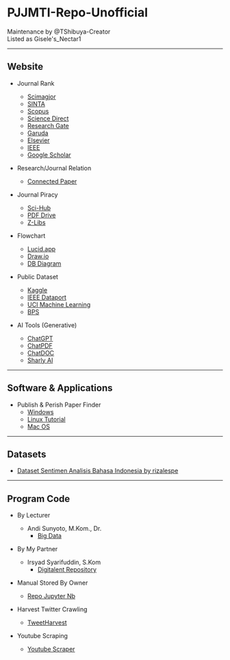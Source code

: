 # PJJMTI-Repo-Unofficial
Maintenance by @TShibuya-Creator\
Listed as Gisele's_Nectar1

---
## Website
* Journal Rank
  * [Scimagjor](www.scimagojr.com)
  * [SINTA](https://sinta.kemdikbud.go.id/)
  * [Scopus](www.scopus.com)
  * [Science Direct](https://www.sciencedirect.com/)
  * [Research Gate](https://www.researchgate.net/)
  * [Garuda](https://garuda.kemdikbud.go.id/)
  * [Elsevier](https://www.elsevier.com/en-xs)
  * [IEEE](https://www.ieee.org/)
  * [Google Scholar](https://scholar.google.com/)

 * Research/Journal Relation
   * [Connected Paper](https://www.connectedpapers.com/)
 
 * Journal Piracy
   * [Sci-Hub](https://sci-hub.se/)
   * [PDF Drive](https://www.pdfdrive.com/)
   * [Z-Libs](https://z-lib.is/)

* Flowchart
  * [Lucid.app](https://lucid.app/)
  * [Draw.io](https://app.diagrams.net/)
  * [DB Diagram](https://dbdiagram.io/)
 
* Public Dataset
  * [Kaggle](https://www.kaggle.com/)
  * [IEEE Dataport](https://ieee-dataport.org/)
  * [UCI Machine Learning](https://archive.ics.uci.edu/)
  * [BPS](https://www.bps.go.id/)

* AI Tools (Generative)
  * [ChatGPT](https://chat.openai.com/)
  * [ChatPDF](https://www.chatpdf.com/)
  * [ChatDOC](https://chatdoc.com/)
  * [Sharly AI](https://app.sharly.ai/)

---
## Software & Applications
* Publish & Perish Paper Finder
  * [Windows](https://harzing.com/download/PoP8Setup.exe)
  * [Linux Tutorial](https://harzing.com/resources/publish-or-perish/linux)
  * [Mac OS](https://harzing.com/download/PoP8Mac.pkg)
 
---


## Datasets
* [Dataset Sentimen Analisis Bahasa Indonesia by rizalespe](https://github.com/rizalespe/Dataset-Sentimen-Analisis-Bahasa-Indonesia/blob/master/dataset_komentar_instagram_cyberbullying.csv)


---
## Program Code
* By Lecturer
  * Andi Sunyoto, M.Kom., Dr.
    * [Big Data](https://github.com/asetya/BigData)
   
* By My Partner
  * Irsyad Syarifuddin, S.Kom
    * [Digitalent Repository](https://drive.google.com/drive/folders/1xMjTaRB6gtdlQlsUYFqaEDuZfFRItQOY)
   
* Manual Stored By Owner
  * [Repo Jupyter Nb](https://drive.google.com/drive/folders/1HmZxdOMkZwXPYo9DOLBQBqT5PZsHQ2MM?usp=drive_link)
 
* Harvest Twitter Crawling
  * [TweetHarvest](https://helmisatria.com/blog/crawl-data-twitter-menggunakan-tweet-harvest/)

* Youtube Scraping
  * [Youtube Scraper](https://fariqi.my.id/blog/2023/10/22/tutorial-youtube-api-v3-menggunakan-python-dan-google-colab/)
 
